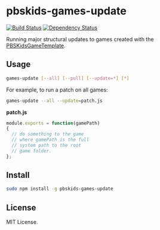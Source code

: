 pbskids-games-update
====================
[![Build Status](https://travis-ci.org/SpringRoll/pbskids-games-update.svg)](https://travis-ci.org/SpringRoll/pbskids-games-update) [![Dependency Status](https://david-dm.org/SpringRoll/pbskids-games-update.svg?style=flat)](https://david-dm.org/SpringRoll/pbskids-games-update)

Running major structural updates to games created with the [PBSKidsGameTemplate](https://github.com/SpringRoll/PBSKidsGameTemplate).

## Usage

```bash
games-update [--all] [--pull] [--update=*] [*]
```

For example, to run a patch on all games:
```bash
games-update --all --update=patch.js
```

**patch.js**
```js
module.exports = function(gamePath)
{
  // do something to the game
  // where gamePath is the full
  // system path to the root
  // game folder.
};
```

## Install

```bash
sudo npm install -g pbskids-games-update
```

## License

MIT License.

